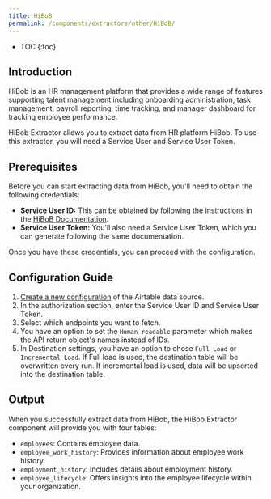 ```yaml
---
title: HiBoB
permalink: /components/extractors/other/HiBoB/
---
```


* TOC
{:toc}

## Introduction

HiBob is an HR management platform that provides a wide range of features supporting talent management including onboarding administration, task management, payroll reporting, time tracking, and manager dashboard for tracking employee performance.

HiBob Extractor allows you to extract data from HR platform HiBob.
To use this extractor, you will need a Service User and Service User Token.

## Prerequisites

Before you can start extracting data from HiBob, you'll need to obtain the following credentials:

- **Service User ID:** This can be obtained by following the instructions in the [HiBoB Documentation](https://apidocs.hibob.com/docs/api-service-users).
- **Service User Token:** You'll also need a Service User Token, which you can generate following the same documentation.

Once you have these credentials, you can proceed with the configuration.

## Configuration Guide

1. [Create a new configuration](/components/#creating-component-configuration) of the Airtable data source.
2. In the authorization section, enter the Service User ID and Service User Token.
3. Select which endpoints you want to fetch.
4. You have an option to set the `Human readable` parameter which makes the API return object's names instead of IDs.
5. In Destination settings, you have an option to chose `Full Load` or `Incremental Load`.
If Full load is used, the destination table will be overwritten every run. If incremental load is used, data will be upserted into the destination table.

## Output

When you successfully extract data from HiBob, the HiBob Extractor component will provide you with four tables:

- `employees`: Contains employee data.
- `employee_work_history`: Provides information about employee work history.
- `employment_history`: Includes details about employment history.
- `employee_lifecycle`: Offers insights into the employee lifecycle within your organization.
